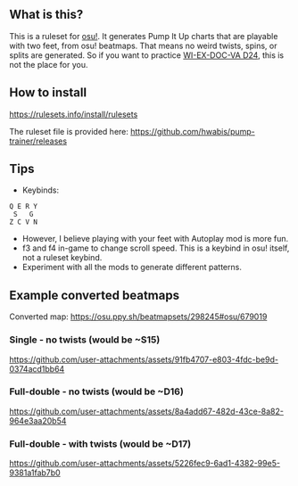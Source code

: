 ## What is this?

This is a ruleset for [osu!](https://github.com/ppy/osu). It generates Pump It Up charts that are playable with two feet, from osu! beatmaps. That means no weird twists, spins, or splits are generated.
So if you want to practice [WI-EX-DOC-VA D24](https://youtu.be/Q7lxEz3ibt0?t=156), this is not the place for you.

## How to install

https://rulesets.info/install/rulesets

The ruleset file is provided here: https://github.com/hwabis/pump-trainer/releases

## Tips

- Keybinds:
```
Q E R Y
 S   G
Z C V N
```
- However, I believe playing with your feet with Autoplay mod is more fun.
- f3 and f4 in-game to change scroll speed. This is a keybind in osu! itself, not a ruleset keybind.
- Experiment with all the mods to generate different patterns.

## Example converted beatmaps

Converted map: https://osu.ppy.sh/beatmapsets/298245#osu/679019

### Single - no twists (would be ~S15)

https://github.com/user-attachments/assets/91fb4707-e803-4fdc-be9d-0374acd1bb64

### Full-double - no twists (would be ~D16)

https://github.com/user-attachments/assets/8a4add67-482d-43ce-8a82-964e3aa20b54

### Full-double - with twists (would be ~D17)

https://github.com/user-attachments/assets/5226fec9-6ad1-4382-99e5-9381a1fab7b0

